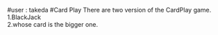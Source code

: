 #user : takeda
#Card Play
There are two version of the CardPlay game.<br>
1.BlackJack <br>
2.whose card is the bigger one.
